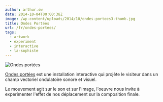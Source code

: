 ```yaml
---
author: arthur.sw
date: 2014-10-04T00:00:38Z
image: /wp-content/uploads/2014/10/ondes-portees3-thumb.jpg
title: Ondes Portées
url: /fr/ondes-portees/
tags:
  - artwork
  - experiment
  - interactive
  - la-sophiste
---
```


![Ondes portées](/wp-content/uploads/2014/10/ondes-portees2.jpg)

[Ondes portées](http://www.lasophiste.com/portfolio/ondesportees/) est une installation interactive qui projète le visiteur dans un champ vectoriel ondulatoire sonore et visuel.

Le mouvement agit sur le son et sur l'image, l'oeuvre nous invite à experimenter l'effet de nos déplacement sur la composition finale.